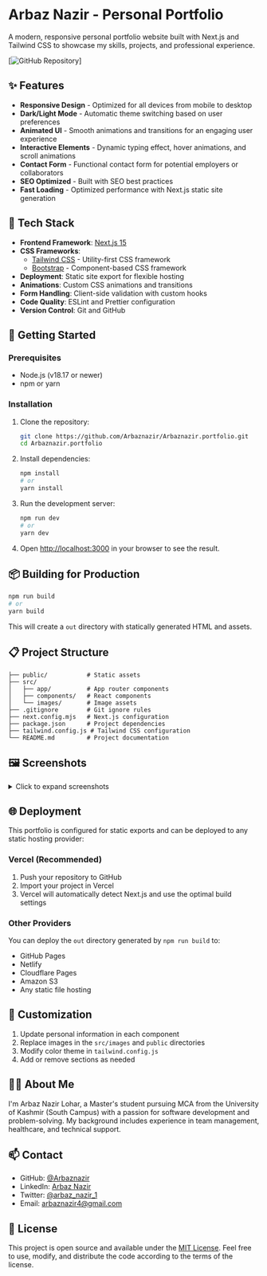 # Arbaz Nazir - Personal Portfolio

A modern, responsive personal portfolio website built with Next.js and Tailwind CSS to showcase my skills, projects, and professional experience.

[![GitHub Repository](https://github.com/Arbaznazir/portfolio)]

## ✨ Features

- **Responsive Design** - Optimized for all devices from mobile to desktop
- **Dark/Light Mode** - Automatic theme switching based on user preferences
- **Animated UI** - Smooth animations and transitions for an engaging user experience
- **Interactive Elements** - Dynamic typing effect, hover animations, and scroll animations
- **Contact Form** - Functional contact form for potential employers or collaborators
- **SEO Optimized** - Built with SEO best practices
- **Fast Loading** - Optimized performance with Next.js static site generation

## 🧰 Tech Stack

- **Frontend Framework**: [Next.js 15](https://nextjs.org/)
- **CSS Frameworks**:
  - [Tailwind CSS](https://tailwindcss.com/) - Utility-first CSS framework
  - [Bootstrap](https://getbootstrap.com/) - Component-based CSS framework
- **Deployment**: Static site export for flexible hosting
- **Animations**: Custom CSS animations and transitions
- **Form Handling**: Client-side validation with custom hooks
- **Code Quality**: ESLint and Prettier configuration
- **Version Control**: Git and GitHub

## 🚀 Getting Started

### Prerequisites

- Node.js (v18.17 or newer)
- npm or yarn

### Installation

1. Clone the repository:

   ```bash
   git clone https://github.com/Arbaznazir/Arbaznazir.portfolio.git
   cd Arbaznazir.portfolio
   ```

2. Install dependencies:

   ```bash
   npm install
   # or
   yarn install
   ```

3. Run the development server:

   ```bash
   npm run dev
   # or
   yarn dev
   ```

4. Open [http://localhost:3000](http://localhost:3000) in your browser to see the result.

## 📦 Building for Production

```bash
npm run build
# or
yarn build
```

This will create a `out` directory with statically generated HTML and assets.

## 📋 Project Structure

```
├── public/           # Static assets
├── src/
│   ├── app/          # App router components
│   ├── components/   # React components
│   └── images/       # Image assets
├── .gitignore        # Git ignore rules
├── next.config.mjs   # Next.js configuration
├── package.json      # Project dependencies
├── tailwind.config.js # Tailwind CSS configuration
└── README.md         # Project documentation
```

## 🖼️ Screenshots

<details>
<summary>Click to expand screenshots</summary>

![Home Section](public/project-4.jpg)

<!-- Add more screenshots here -->

</details>

## 🌐 Deployment

This portfolio is configured for static exports and can be deployed to any static hosting provider:

### Vercel (Recommended)

1. Push your repository to GitHub
2. Import your project in Vercel
3. Vercel will automatically detect Next.js and use the optimal build settings

### Other Providers

You can deploy the `out` directory generated by `npm run build` to:

- GitHub Pages
- Netlify
- Cloudflare Pages
- Amazon S3
- Any static file hosting

## 📝 Customization

1. Update personal information in each component
2. Replace images in the `src/images` and `public` directories
3. Modify color theme in `tailwind.config.js`
4. Add or remove sections as needed

## 👨‍💻 About Me

I'm Arbaz Nazir Lohar, a Master's student pursuing MCA from the University of Kashmir (South Campus) with a passion for software development and problem-solving. My background includes experience in team management, healthcare, and technical support.

## 📫 Contact

- GitHub: [@Arbaznazir](https://github.com/Arbaznazir)
- LinkedIn: [Arbaz Nazir](https://linkedin.com/in/arbaz-nazir1)
- Twitter: [@arbaz_nazir_1](https://x.com/arbaz_nazir_1)
- Email: [arbaznazir4@gmail.com](mailto:arbaznazir4@gmail.com)

## 📄 License

This project is open source and available under the [MIT License](LICENSE). Feel free to use, modify, and distribute the code according to the terms of the license.
